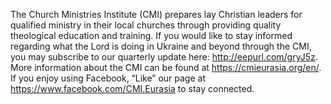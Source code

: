 The Church Ministries Institute (CMI) prepares lay Christian leaders for qualified ministry in their local churches through providing quality theological education and training. If you would like to stay informed regarding what the Lord is doing in Ukraine and beyond through the CMI, you may subscribe to our quarterly update here: http://eepurl.com/gryJ5z. More information about the CMI can be found at  https://cmieurasia.org/en/. If you enjoy using Facebook, “Like” our page at https://www.facebook.com/CMI.Eurasia to stay connected.
